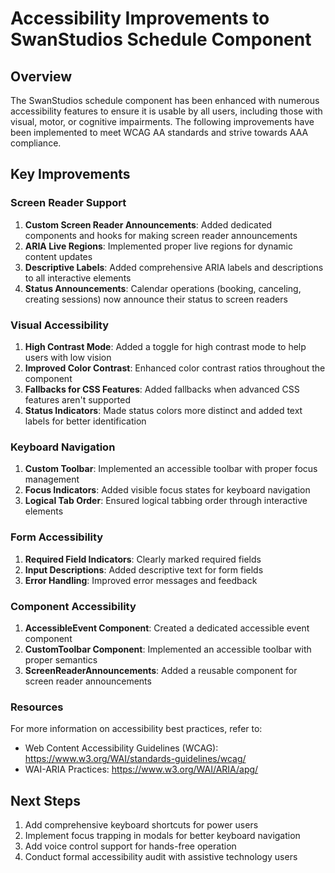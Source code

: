 # Accessibility Improvements to SwanStudios Schedule Component

## Overview
The SwanStudios schedule component has been enhanced with numerous accessibility features to ensure it is usable by all users, including those with visual, motor, or cognitive impairments. The following improvements have been implemented to meet WCAG AA standards and strive towards AAA compliance.

## Key Improvements

### Screen Reader Support
1. **Custom Screen Reader Announcements**: Added dedicated components and hooks for making screen reader announcements
2. **ARIA Live Regions**: Implemented proper live regions for dynamic content updates
3. **Descriptive Labels**: Added comprehensive ARIA labels and descriptions to all interactive elements
4. **Status Announcements**: Calendar operations (booking, canceling, creating sessions) now announce their status to screen readers

### Visual Accessibility
1. **High Contrast Mode**: Added a toggle for high contrast mode to help users with low vision
2. **Improved Color Contrast**: Enhanced color contrast ratios throughout the component 
3. **Fallbacks for CSS Features**: Added fallbacks when advanced CSS features aren't supported
4. **Status Indicators**: Made status colors more distinct and added text labels for better identification

### Keyboard Navigation
1. **Custom Toolbar**: Implemented an accessible toolbar with proper focus management
2. **Focus Indicators**: Added visible focus states for keyboard navigation
3. **Logical Tab Order**: Ensured logical tabbing order through interactive elements

### Form Accessibility
1. **Required Field Indicators**: Clearly marked required fields
2. **Input Descriptions**: Added descriptive text for form fields
3. **Error Handling**: Improved error messages and feedback

### Component Accessibility
1. **AccessibleEvent Component**: Created a dedicated accessible event component
2. **CustomToolbar Component**: Implemented an accessible toolbar with proper semantics
3. **ScreenReaderAnnouncements**: Added a reusable component for screen reader announcements

### Resources
For more information on accessibility best practices, refer to:
- Web Content Accessibility Guidelines (WCAG): https://www.w3.org/WAI/standards-guidelines/wcag/
- WAI-ARIA Practices: https://www.w3.org/WAI/ARIA/apg/

## Next Steps
1. Add comprehensive keyboard shortcuts for power users
2. Implement focus trapping in modals for better keyboard navigation
3. Add voice control support for hands-free operation
4. Conduct formal accessibility audit with assistive technology users